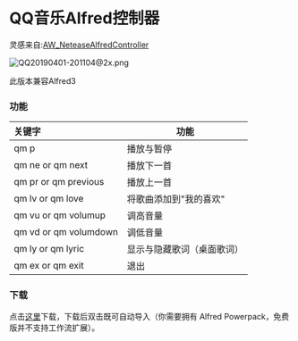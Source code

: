 # QQ音乐Alfred控制器

  



灵感来自:[AW_NeteaseAlfredController](https://github.com/li-xinyang/AW_NeteaseAlfredController)

  ![QQ20190401-201104@2x.png](https://i.loli.net/2019/04/01/5ca20763182a7.png)



此版本兼容Alfred3



### 功能



| 关键字                | 功能                   |
| :-------------------- | ---------------------- |
| qm p                  | 播放与暂停             |
| qm ne or qm next      | 播放下一首             |
| qm pr or qm previous  | 播放上一首             |
| qm lv or qm love      | 将歌曲添加到"我的喜欢" |
| qm vu or qm volumup   | 调高音量               |
| qm vd or qm volumdown | 调低音量               |
| qm ly or qm lyric     | 显示与隐藏歌词（桌面歌词）          |
| qm ex or qm exit      | 退出                   |




### 下载
点击[这里](https://github.com/xieyezi/QQmusicWorkFlowForAlfred/blob/master/QQMusic%20Controller.alfredworkflow?raw=trueg)下载，下载后双击既可自动导入（你需要拥有 Alfred Powerpack，免费版并不支持工作流扩展）。

